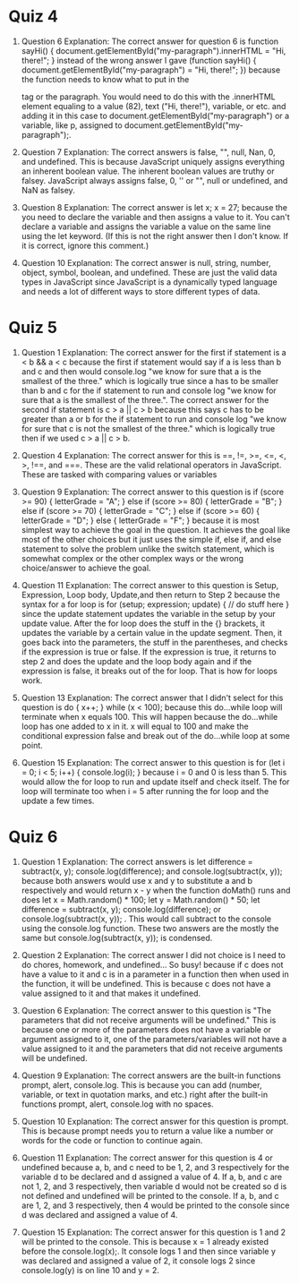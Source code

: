 
# Quiz 4

01. Question 6 Explanation: The correct answer for question 6 is 
function sayHi() {
    document.getElementById("my-paragraph").innerHTML = "Hi, there!";
}
instead of the wrong answer I gave
(function sayHi() {
    document.getElementById("my-paragraph") = "Hi, there!";
})
because the function needs to know what to put in the <p></p> tag or the paragraph. You would need to do this with the .innerHTML element equaling to a value (82), text ("Hi, there!"), variable, or etc. and adding it in this case to document.getElementById("my-paragraph") or a variable, like p, assigned to document.getElementById("my-paragraph");. 

02. Question 7 Explanation: The correct answers is false, "", null, Nan, 0, and undefined. This is because JavaScript uniquely assigns everything an inherent boolean value. The inherent boolean values are truthy or falsey. JavaScript always assigns false, 0, '' or "", null or undefined, and NaN as falsey.

03. Question 8 Explanation: The correct answer is
let x;
x = 27;
because the you need to declare the variable and then assigns a value to it. You can't declare a variable and assigns the variable a value on the same line using the let keyword. 
(If this is not the right answer then I don't know. If it is correct, ignore this comment.)

04. Question 10 Explanation: The correct answer is null, string, number, object, symbol, boolean, and undefined. These are just the valid data types in JavaScript since JavaScript is a dynamically typed language and needs a lot of different ways to store different types of data.

# Quiz 5

01. Question 1 Explanation: The correct answer for the first if statement is a < b && a < c because the first if statement would say if a is less than b and c and then would console.log "we know for sure that a is the smallest of the three." which is logically true since a has to be smaller than b and c for the if statement to run and console log "we know for sure that a is the smallest of the three.". The correct answer for the second if statement is c > a || c > b because this says c has to be greater than a or b for the if statement to run and console log "we know for sure that c is not the smallest of the three." which is logically true then if we used c > a || c > b.

02. Question 4 Explanation: The correct answer for this is ==, !=, >=, <=, <, >, !==, and ===. These are the valid relational operators in JavaScript. These are tasked with comparing values or variables

03. Question 9 Explanation: The correct answer to this question is 
if (score >= 90) {
    letterGrade = "A";
} else if (score >= 80) {
    letterGrade = "B";
} else if (score >= 70) {
    letterGrade = "C";
} else if (score >= 60) {
    letterGrade = "D";
} else {
    letterGrade = "F";
}
because it is most simplest way to achieve the goal in the question. It achieves the goal like most of the other choices but it just uses the simple if, else if, and else statement to solve the problem unlike the switch statement, which is somewhat complex or the other complex ways or the wrong choice/answer to achieve the goal.

04. Question 11 Explanation: The correct answer to this question is Setup, Expression, Loop body, Update,and then return to Step 2 because the syntax for a for loop is 
for (setup; expression; update) {
    // do stuff here
}
since the update statement updates the variable in the setup by your update value. After the for loop does the stuff in the {} brackets, it updates the variable by a certain value in the update segment. Then, it goes back into the parameters, the stuff in the parentheses, and checks if the expression is true or false. If the expression is true, it returns to step 2 and does the update and the loop body again and if the expression is false, it breaks out of the for loop. That is how for loops work.

05. Question 13 Explanation: The correct answer that I didn't select for this question is 
do {
   x++;
} while (x < 100);
because this do...while loop will terminate when x equals 100. This will happen because the do...while loop has one added to x in it. x will equal to 100 and make the conditional expression false and break out of the do...while loop at some point.

05. Question 15 Explanation: The correct answer to this question is 
for (let i = 0; i < 5; i++) {
    console.log(i);
}
because i = 0 and 0 is less than 5. This would allow the for loop to run and update itself and check itself. The for loop will terminate too when i = 5 after running the for loop and the update a few times. 

# Quiz 6

01. Question 1 Explanation: The correct answers is 
let difference = subtract(x, y);
console.log(difference); 
and 
console.log(subtract(x, y));
because both answers would use x and y to substitute a and b respectively and would return x - y when the function doMath() runs and does
let x = Math.random() * 100;
    let y = Math.random() * 50;
    let difference = subtract(x, y);
console.log(difference); 
or
console.log(subtract(x, y));
. This would call subtract to the console using the console.log function. These two answers are the mostly the same but console.log(subtract(x, y)); is condensed.

02. Question 2 Explanation: The correct answer I did not choice is 
I need to do chores, homework, and undefined... So busy!
because if c does not have a value to it and c is in a parameter in a function then when used in the function, it will be undefined. This is because c does not have a value assigned to it and that makes it undefined.

03. Question 6 Explanation: The correct answer to this question is "The parameters that did not receive arguments will be undefined." This is because one or more of the parameters does not have a variable or argument assigned to it, one of the parameters/variables will not have a value assigned to it and the parameters that did not receive arguments will be undefined.

04. Question 9 Explanation: The correct answers are the built-in functions prompt, alert, console.log. This is because you can add (number, variable, or text in quotation marks, and etc.) right after the built-in functions prompt, alert, console.log with no spaces.

05. Question 10 Explanation: The correct answer for this question is prompt. This is because prompt needs you to return a value like a number or words for the code or function to continue again.

06. Question 11 Explanation: The correct answer for this question is 4 or undefined because a, b, and c need to be 1, 2, and 3 respectively for the variable d to be declared and d assigned a value of 4. If a, b, and c are not 1, 2, and 3 respectively, then variable d would not be created so d is not defined and undefined will be printed to the console. If a, b, and c are 1, 2, and 3 respectively, then 4 would be printed to the console since d was declared and assigned a value of 4. 

07. Question 15 Explanation: The correct answer for this question is 1 and 2 will be printed to the console. This is because x = 1 already existed before the console.log(x);. It console logs 1 and then since variable y was declared and assigned a value of 2, it console logs 2 since console.log(y) is on line 10 and y = 2.
